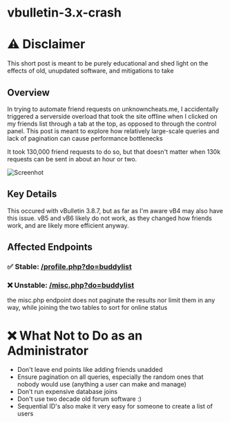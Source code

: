 
# vbulletin-3.x-crash

# ⚠️ Disclaimer
This short post is meant to be purely educational and shed light on the effects of old, unupdated software, and mitigations to take


## Overview

In trying to automate friend requests on unknowncheats.me, I accidentally triggered a serverside overload that took the site offline when I clicked on my friends list through a tab at the top, as opposed to through the control panel. This post is meant to explore how relatively large-scale queries and lack of pagination can cause performance bottlenecks

It took 130,000 friend requests to do so, but that doesn't matter when 130k requests can be sent in about an hour or two.

![Screenhot](https://i.imgur.com/wIgjgjR.png)

## Key Details
This occured with vBulletin 3.8.7, but as far as I'm aware vB4 may also have this issue. vB5 and vB6 likely do not work, as they changed how friends work, and are likely more efficient anyway.

## Affected Endpoints

### ✅ Stable: [/profile.php?do=buddylist](https://gitlab.com/hub/vbulletin/-/blob/vBulletin-3.8.7/profile.php#L1497)

### ❌ Unstable: [/misc.php?do=buddylist](https://gitlab.com/hub/vbulletin/-/blob/vBulletin-3.8.7/misc.php#L103)

the misc.php endpoint does not paginate the results nor limit them in any way, while joining the two tables to sort for online status

# ❌ What Not to Do as an Administrator
* Don't leave end points like adding friends unadded 
* Ensure pagination on all queries, especially the random ones that nobody would use (anything a user can make and manage)
* Don’t run expensive database joins
* Don't use two decade old forum software :)
* Sequential ID's also make it very easy for someone to create a list of users
